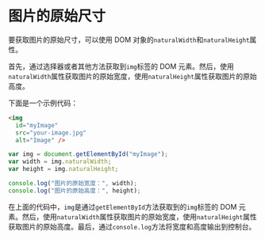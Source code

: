 # 图片的原始尺寸

要获取图片的原始尺寸，可以使用 DOM 对象的`naturalWidth`和`naturalHeight`属性。

首先，通过选择器或者其他方法获取到`img`标签的 DOM 元素。然后，使用`naturalWidth`属性获取图片的原始宽度，使用`naturalHeight`属性获取图片的原始高度。

下面是一个示例代码：

```html
<img
  id="myImage"
  src="your-image.jpg"
  alt="Image" />
```

```js
var img = document.getElementById("myImage");
var width = img.naturalWidth;
var height = img.naturalHeight;

console.log("图片的原始宽度：", width);
console.log("图片的原始高度：", height);
```

在上面的代码中，`img`是通过`getElementById`方法获取到的`img`标签的 DOM 元素。然后，使用`naturalWidth`属性获取图片的原始宽度，使用`naturalHeight`属性获取图片的原始高度。最后，通过`console.log`方法将宽度和高度输出到控制台。
